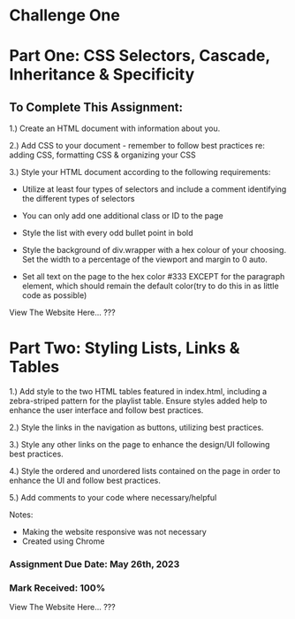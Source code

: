 # Challenge One 

# Part One: CSS Selectors, Cascade, Inheritance & Specificity
 
## To Complete This Assignment: 

1.) Create an HTML document with information about you.

2.) Add CSS to your document - remember to follow best practices re: adding CSS, formatting CSS & organizing your CSS 

3.) Style your HTML document according to the following requirements: 
    
- Utilize at least four types of selectors and include a comment identifying the different types of selectors 

- You can only add one additional class or ID to the page 

- Style the list with every odd bullet point in bold 

- Style the background of div.wrapper with a hex colour of your choosing. Set the width to a percentage of the viewport and margin to 0 auto. 

- Set all text on the page to the hex color #333 EXCEPT for the paragraph element, which should remain the default color(try to do this in as little code as possible) 

View The Website Here... ???

# Part Two: Styling Lists, Links & Tables
 
1.) Add style to the two HTML tables featured in index.html, including a zebra-striped pattern for the playlist table. Ensure styles added help to enhance the user interface and follow best practices. 

2.) Style the links in the navigation as buttons, utilizing best practices. 

3.) Style any other links on the page to enhance the design/UI following best practices. 

4.) Style the ordered and unordered lists contained on the page in order to enhance the UI and follow best practices.

5.) Add comments to your code where necessary/helpful 

Notes: 
- Making the website responsive was not necessary 
- Created using Chrome

### Assignment Due Date: May 26th, 2023
### Mark Received: 100%

View The Website Here... ???
